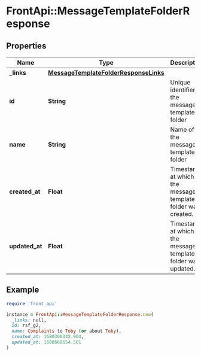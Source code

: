 # FrontApi::MessageTemplateFolderResponse

## Properties

| Name | Type | Description | Notes |
| ---- | ---- | ----------- | ----- |
| **_links** | [**MessageTemplateFolderResponseLinks**](MessageTemplateFolderResponseLinks.md) |  | [optional] |
| **id** | **String** | Unique identifier of the message template folder | [optional] |
| **name** | **String** | Name of the message template folder | [optional] |
| **created_at** | **Float** | Timestamp at which the message template folder was created. | [optional] |
| **updated_at** | **Float** | Timestamp at which the message template folder was updated. | [optional] |

## Example

```ruby
require 'front_api'

instance = FrontApi::MessageTemplateFolderResponse.new(
  _links: null,
  id: rsf_g2,
  name: Complaints to Toby (or about Toby),
  created_at: 1680300342.904,
  updated_at: 1688668654.501
)
```

